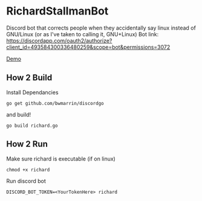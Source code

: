 # RichardStallmanBot
Discord bot that corrects people when they accidentally say linux instead of GNU/Linux (or as I've taken to calling it, GNU+Linux)
Bot link: https://discordapp.com/oauth2/authorize?client_id=493584300336480259&scope=bot&permissions=3072

[Demo](https://github.com/Xytime/RichardStallman/raw/master/demo.png)
## How 2 Build

Install Dependancies
```
go get github.com/bwmarrin/discordgo
```
and build! 

```go build richard.go```

## How 2 Run

Make sure richard is executable (if on linux)

```chmod +x richard```

Run discord bot

```DISCORD_BOT_TOKEN=<YourTokenHere> richard```

